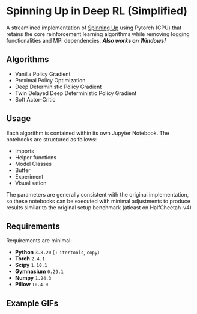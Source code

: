 # Spinning Up in Deep RL (Simplified)
A streamlined implementation of [Spinning Up](https://spinningup.openai.com/en/latest/) using Pytorch (CPU) that retains the core reinforcement learning algorithms while removing logging functionalities and MPI dependencies. ***Also works on Windows!***

## Algorithms
- Vanilla Policy Gradient
- Proximal Policy Optimization
- Deep Deterministic Policy Gradient
- Twin Delayed Deep Deterministic Policy Gradient
- Soft Actor-Critic

## Usage
Each algorithm is contained within its own Jupyter Notebook. The notebooks are structured as follows:
- Imports
- Helper functions
- Model Classes
- Buffer
- Experiment
- Visualisation

The parameters are generally consistent with the original implementation, so these notebooks can be executed with minimal adjustments to produce results similar to the original setup benchmark (atleast on HalfCheetah-v4)

## Requirements
Requirements are minimal: 

- **Python** `3.8.20` (+ `itertools`, `copy`)
- **Torch** `2.4.1`
- **Scipy** `1.10.1`
- **Gymnasium** `0.29.1`
- **Numpy** `1.24.3`
- **Pillow** `10.4.0`

## Example GIFs

